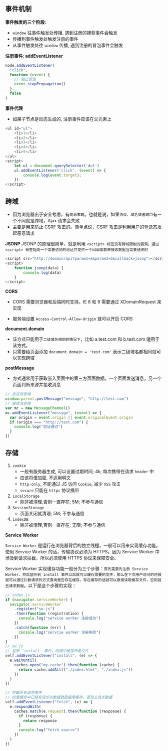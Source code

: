 ## 事件机制

**事件触发的三个阶段:**

- `window` 往事件触发处传播, 遇到注册的捕获事件会触发
- 传播到事件触发处触发注册的事件
- 从事件触发处往 `window` 传播, 遇到注册的冒泡事件会触发

**注册事件: addEventListener**

```js
node.addEventListener(
  "click",
  function (event) {
    // 阻止冒泡
    event.stopPropagation()
  },
  false
)
```

**事件代理**

- 如果子节点是动态生成的, 注册事件应该在父元素上

```js
<ul id="ul">
	<li>1</li>
    <li>2</li>
	<li>3</li>
	<li>4</li>
	<li>5</li>
</ul>
<script>
	let ul = document.querySelector('#ul')
	ul.addEventListener('click', (event) => {
		console.log(event.target);
	})
</script>
```

## 跨域

- 因为浏览器出于安全考虑，有`同源策略`。也就是说，如果`协议、域名或者端口`有一个不同就是跨域，Ajax 请求会失败
- 主要是用来防止 CSRF 攻击的。简单点说，CSRF 攻击是利用用户的登录态发起恶意请求

**JSONP**
JSONP 的原理很简单，就是利用 `<script> 标签没有跨域限制的漏洞。通过 <script> 标签指向一个需要访问的地址并提供一个回调函数来接收数据当需要通讯时`

```js
<script src="http://domain/api?param1=a&param2=b&callback=jsonp"></script>
<script>
    function jsonp(data) {
    	console.log(data)
	}
</script>
```

**CORS**

- CORS 需要浏览器和后端同时支持。IE 8 和 9 需要通过 XDomainRequest 来实现

- 服务端设置 `Access-Control-Allow-Origin` 就可以开启 CORS

**document.domain**

- 该方式只能用于`二级域名相同的情况下`，比如 a.test.com 和 b.test.com 适用于该方式。
- 只需要给页面添加 `document.domain = 'test.com'` 表示二级域名都相同就可以实现跨域

**postMessage**

- 方式通常用于获取嵌入页面中的第三方页面数据。一个页面发送消息，另一个页面判断来源并接收消息

```js
// 发送消息端
window.parent.postMessage("message", "http://test.com")
// 接收消息端
var mc = new MessageChannel()
mc.addEventListener("message", (event) => {
  var origin = event.origin || event.originalEvent.origin
  if (origin === "http://test.com") {
    console.log("验证通过")
  }
})
```

## 存储

1. `cookie`
   - 一般有服务器生成, 可以设置过期时间; 4k; 每次携带在请求 `header` 中
   - 应该将值加密, 不适用明文
   - `http-only`, 不能通过 JS 访问 `Cookie`, 减少 `XSS` 攻击
   - `secure` 只能在 `https` 协议携带
2. `LocalStorage`
   - 除非被清理,否则一直存在; 5M; 不参与通信
3. `SessionStorage`
   - 页面关闭就清理; 5M; 不参与通信
4. `indexDB`
   - 除非被清理,否则一直存在; 无限; 不参与通信

**Service Worker**

`Service Worker` 是运行在浏览器背后的独立线程，一般可以用来实现缓存功能。使用 Service Worker 的话，传输协议必须为 HTTPS。因为 Service Worker 中涉及到请求拦截，所以必须使用 HTTPS 协议来保障安全。

Service Worker 实现缓存功能一般分为三个步骤：`首先需要先注册 Service Worker，然后监听到 install 事件以后就可以缓存需要的文件，那么在下次用户访问的时候就可以通过拦截请求的方式查询是否存在缓存，存在缓存的话就可以直接读取缓存文件，否则就去请求数据`。以下是这个步骤的实现：

```js
// index.js
if (navigator.serviceWorker) {
  navigator.serviceWorker
    .register("sw.js")
    .then(function (registration) {
      console.log("service worker 注册成功")
    })
    .catch(function (err) {
      console.log("servcie worker 注册失败")
    })
}
// sw.js
// 监听 `install` 事件，回调中缓存所需文件
self.addEventListener("install", (e) => {
  e.waitUntil(
    caches.open("my-cache").then(function (cache) {
      return cache.addAll(["./index.html", "./index.js"])
    })
  )
})

// 拦截所有请求事件
// 如果缓存中已经有请求的数据就直接用缓存，否则去请求数据
self.addEventListener("fetch", (e) => {
  e.respondWith(
    caches.match(e.request).then(function (response) {
      if (response) {
        return response
      }
      console.log("fetch source")
    })
  )
})
```

